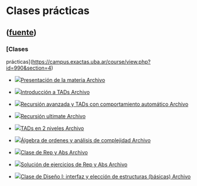 # Clases prácticas
([fuente](https://campus.exactas.uba.ar/course/view.php?id=990&section=4))
---
### [Clases
prácticas](https://campus.exactas.uba.ar/course/view.php?id=990&section=4)

  - [![ ](https://campus.exactas.uba.ar/theme/image.php/aardvark/core/1524752928/f/pdf-24)Presentación de la materia Archivo](https://campus.exactas.uba.ar/mod/resource/view.php?id=53212)

  - [![ ](https://campus.exactas.uba.ar/theme/image.php/aardvark/core/1524752928/f/pdf-24)Introducción a TADs Archivo](https://campus.exactas.uba.ar/mod/resource/view.php?id=53213)

  - [![ ](https://campus.exactas.uba.ar/theme/image.php/aardvark/core/1524752928/f/pdf-24)Recursión avanzada y TADs con comportamiento automático Archivo](https://campus.exactas.uba.ar/mod/resource/view.php?id=53214)

  - [![ ](https://campus.exactas.uba.ar/theme/image.php/aardvark/core/1524752928/f/pdf-24)Recursión ultimate Archivo](https://campus.exactas.uba.ar/mod/resource/view.php?id=53215)

  - [![ ](https://campus.exactas.uba.ar/theme/image.php/aardvark/core/1524752928/f/pdf-24)TADs en 2 niveles Archivo](https://campus.exactas.uba.ar/mod/resource/view.php?id=53216)

  - [![ ](https://campus.exactas.uba.ar/theme/image.php/aardvark/core/1524752928/f/pdf-24)Álgebra de ordenes y análisis de complejidad Archivo](https://campus.exactas.uba.ar/mod/resource/view.php?id=53217)

  - [![ ](https://campus.exactas.uba.ar/theme/image.php/aardvark/core/1524752928/f/pdf-24)Clase de Rep y Abs Archivo](https://campus.exactas.uba.ar/mod/resource/view.php?id=53218)

  - [![ ](https://campus.exactas.uba.ar/theme/image.php/aardvark/core/1524752928/f/pdf-24)Solución de ejercicios de Rep y Abs Archivo](https://campus.exactas.uba.ar/mod/resource/view.php?id=53219)

  - [![ ](https://campus.exactas.uba.ar/theme/image.php/aardvark/core/1524752928/f/pdf-24)Clase de Diseño I: interfaz y elección de estructuras (básicas) Archivo](https://campus.exactas.uba.ar/mod/resource/view.php?id=53223)

